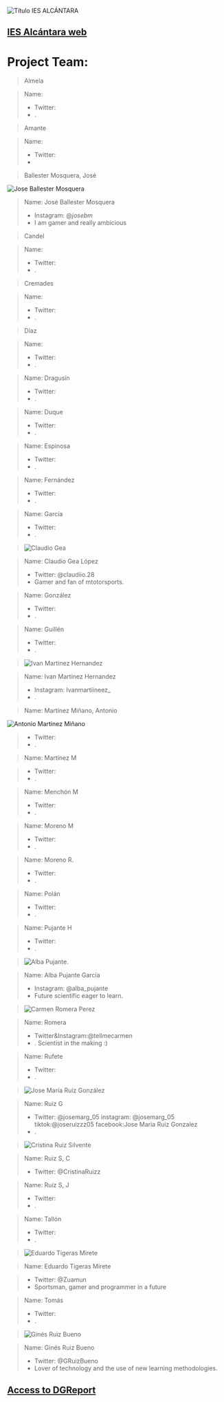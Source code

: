 ![Título IES ALCÁNTARA](/images/LearnToTeach.png)

## [IES Alcántara web]

[IES Alcántara web]: http://www.murciaeduca.es/iesalcantara/sitio/

# Project Team:


> Almela

> Name: 
> * Twitter: 
> * .




> Amante

> Name: 
> * Twitter: 
> * 



> Ballester Mosquera, José

![Jose Ballester Mosquera](/images/imageedit_3_8949590312.jpg)
> Name: José Ballester Mosquera
> * Instagram: @_josebm_ 
> * I am gamer and really ambicious


> Candel

> Name: 
> * Twitter: 
> * .



> Cremades

> Name: 
> * Twitter: 
> * .



> Díaz

> Name: 
> * Twitter: 
> * .



> 

> Name: Dragusín
> * Twitter: 
> * .



> 

> Name: Duque
> * Twitter: 
> * .



> 

> Name: Espinosa
> * Twitter: 
> * .


> 

> Name: Fernández
> * Twitter: 
> * .


> 

> Name: García
> * Twitter: 
> * .








> ![Claudio Gea](/images/CGL.png)

> Name: Claudio Gea López
> * Twitter: @claudiio.28
> * Gamer and fan of mtotorsports.


> 

> Name: González
> * Twitter: 
> * .



> 

> Name: Guillén
> * Twitter: 
> * .


> ![Ivan Martinez Hernandez](/images/IMH.jpg)

> Name: Ivan Martinez Hernandez
> * Instagram: Ivanmartiineez_ 
> * .



> 

> Name: Martínez Miñano, Antonio 


![Antonio Martinez Miñano](/images/)
> * Twitter: 
> * .


> 

> Name: Martínez M

> * Twitter: 
> * .



> 

> Name: Menchón M
> * Twitter: 
> * .


> 

> Name: Moreno M
> * Twitter: 
> * .



> 

> Name: Moreno R.
> * Twitter: 
> * .


> 

> Name: Polán
> * Twitter: 
> * .



> 

> Name: Pujante H
> * Twitter: 
> * .


> ![Alba Pujante](/images/Screenshot_20210120_132423.jpg).

> Name: Alba Pujante García
> * Instagram: @alba_pujante
> * Future scientific eager to learn.



> ![Carmen Romera Perez](/images/carmenromera.png)

> Name: Romera
> * Twitter&Instagram:@tellmecarmen
> * . Scientist in the making :)


> 

> Name: Rufete
> * Twitter: 
> * .



>  ![Jose María Ruiz González](/images/JMRuiz.png)

> Name: Ruiz G
> * Twitter: @josemarg_05  instagram: @josemarg_05   tiktok:@joseruizzz05   facebook:Jose Maria Ruiz Gonzalez
> * .
> 



> ![Cristina Ruiz Silvente](/images/CRS.jpeg)

> Name: Ruiz S, C
> * Twitter: @CristinaRuizz



> 

> Name: Ruiz S, J
> * Twitter: 
> * .


> 

> Name: Tallón
> * Twitter: 
> * .



> ![Eduardo Tigeras Mirete](/images/20210120_124923.jpg)


> Name: Eduardo Tigeras Mirete 


> * Twitter: @Zuamun
> * Sportsman, gamer and programmer in a future


> 

> Name: Tomás
> * Twitter: 
> * .






> ![Ginés Ruiz Bueno](/images/GRBGD.png)


> Name: Ginés Ruiz Bueno
> * Twitter: @GRuizBueno
> * Lover of technology and the use of new learning methodologies.



## [Access to DGReport]

[Access to DGReport]: https://github.com/Robotics4Rookies/iesalcantara_20_21/blob/main/DGSpecialist/DGReport.md
